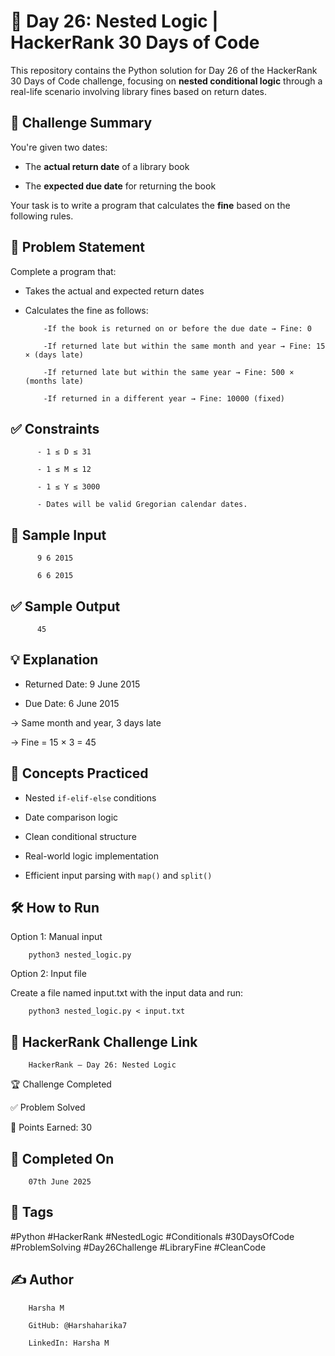 # 📘 Day 26: Nested Logic | HackerRank 30 Days of Code

This repository contains the Python solution for Day 26 of the HackerRank 30 Days of Code challenge, focusing on **nested conditional logic** through a real-life scenario involving library fines based on return dates.

## 🚀 Challenge Summary

You're given two dates: 

- The **actual return date** of a library book
  
- The **expected due date** for returning the book  

Your task is to write a program that calculates the **fine** based on the following rules.

## 📝 Problem Statement

Complete a program that:

- Takes the actual and expected return dates
  
- Calculates the fine as follows:

          -If the book is returned on or before the due date → Fine: 0
          
          -If returned late but within the same month and year → Fine: 15 × (days late)
          
          -If returned late but within the same year → Fine: 500 × (months late)
          
          -If returned in a different year → Fine: 10000 (fixed)

## ✅ Constraints

          - 1 ≤ D ≤ 31
            
          - 1 ≤ M ≤ 12
            
          - 1 ≤ Y ≤ 3000
            
          - Dates will be valid Gregorian calendar dates.

## 🔢 Sample Input

          9 6 2015
          
          6 6 2015

## ✅ Sample Output

          45

## 💡 Explanation

- Returned Date: 9 June 2015
   
- Due Date: 6 June 2015
  
→ Same month and year, 3 days late  

→ Fine = 15 × 3 = 45

## 🧠 Concepts Practiced

- Nested `if-elif-else` conditions
    
- Date comparison logic
  
- Clean conditional structure
   
- Real-world logic implementation
    
- Efficient input parsing with `map()` and `split()`

## 🛠 How to Run

Option 1: Manual input

        python3 nested_logic.py

Option 2: Input file

Create a file named input.txt with the input data and run:

        python3 nested_logic.py < input.txt

## 🔗 HackerRank Challenge Link

        HackerRank – Day 26: Nested Logic

🏆 Challenge Completed

✅ Problem Solved

🎯 Points Earned: 30

## 📅 Completed On

        07th June 2025

## 🔖 Tags

#Python #HackerRank #NestedLogic #Conditionals #30DaysOfCode #ProblemSolving #Day26Challenge #LibraryFine #CleanCode

## ✍ Author

        Harsha M
        
        GitHub: @Harshaharika7
        
        LinkedIn: Harsha M
